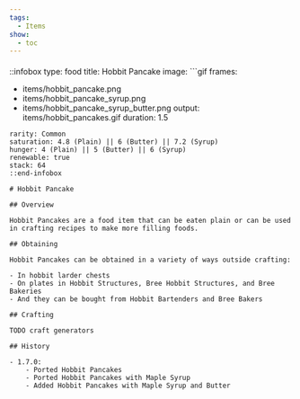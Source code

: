 ```yaml
---
tags:
  - Items
show:
  - toc
---
```


####
::infobox
type: food
title: Hobbit Pancake
image: ```gif
frames:
  - items/hobbit_pancake.png
  - items/hobbit_pancake_syrup.png
  - items/hobbit_pancake_syrup_butter.png
output: items/hobbit_pancakes.gif
duration: 1.5
```
rarity: Common
saturation: 4.8 (Plain) || 6 (Butter) || 7.2 (Syrup)
hunger: 4 (Plain) || 5 (Butter) || 6 (Syrup)
renewable: true
stack: 64
::end-infobox

# Hobbit Pancake

## Overview

Hobbit Pancakes are a food item that can be eaten plain or can be used in crafting recipes to make more filling foods.

## Obtaining

Hobbit Pancakes can be obtained in a variety of ways outside crafting:

- In hobbit larder chests
- On plates in Hobbit Structures, Bree Hobbit Structures, and Bree Bakeries
- And they can be bought from Hobbit Bartenders and Bree Bakers

## Crafting

TODO craft generators

## History

- 1.7.0:
    - Ported Hobbit Pancakes
    - Ported Hobbit Pancakes with Maple Syrup
    - Added Hobbit Pancakes with Maple Syrup and Butter